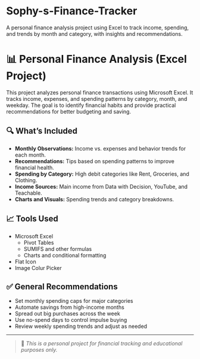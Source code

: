 # Sophy-s-Finance-Tracker
A personal finance analysis project using Excel to track income, spending, and trends by month and category, with insights and recommendations.
# 📊 Personal Finance Analysis (Excel Project)
This project analyzes personal finance transactions using Microsoft Excel. It tracks income, expenses, and spending patterns by category, month, and weekday. The goal is to identify financial habits and provide practical recommendations for better budgeting and saving.

## 🔍 What’s Included

- **Monthly Observations:** Income vs. expenses and behavior trends for each month.
- **Recommendations:** Tips based on spending patterns to improve financial health.
- **Spending by Category:** High debit categories like Rent, Groceries, and Clothing.
- **Income Sources:** Main income from Data with Decision, YouTube, and Teachable.
- **Charts and Visuals:** Spending trends and category breakdowns.

## 📈 Tools Used

- Microsoft Excel  
  - Pivot Tables  
  - SUMIFS and other formulas  
  - Charts and conditional formatting
- Flat Icon
- Image Colur Picker


## ✅ General Recommendations

- Set monthly spending caps for major categories
- Automate savings from high-income months
- Spread out big purchases across the week
- Use no-spend days to control impulse buying
- Review weekly spending trends and adjust as needed

---

> 📌 *This is a personal project for financial tracking and educational purposes only.*
